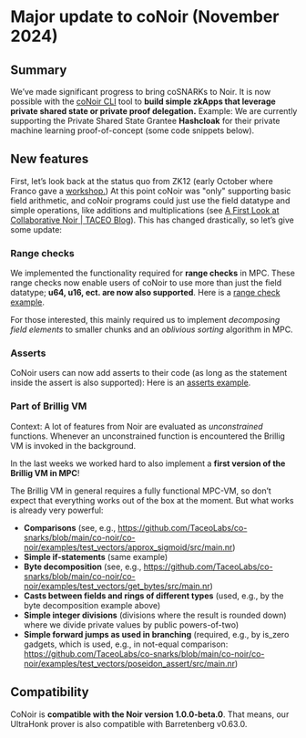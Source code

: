 # Major update to coNoir (November 2024)

## Summary

We’ve made significant progress to bring coSNARKs to Noir. It is now possible with the [coNoir CLI](../co-noir/cli.md) tool to **build simple zkApps that leverage private shared state or private proof delegation.**
Example: We are currently supporting the Private Shared State Grantee **Hashcloak** for their private machine learning proof-of-concept (some code snippets below).

## New features

First, let’s look back at the status quo from ZK12 (early October where Franco gave a [workshop.](https://www.youtube.com/watch?v=w2HJxrDE01k)) At this point coNoir was "only" supporting basic field arithmetic, and coNoir programs could just use the field datatype and simple operations, like additions and multiplications (see [A First Look at Collaborative Noir | TACEO Blog](https://blog.taceo.io/co-noir-intro/)). This has changed drastically, so let’s give some update:

### Range checks

We implemented the functionality required for **range checks** in MPC. These range checks now enable users of coNoir to use more than just the field datatype; **u64, u16, ect. are now also supported**.
Here is a [range check example](https://github.com/TaceoLabs/co-snarks/blob/main/co-noir/co-noir/examples/test_vectors/mul3u64/src/main.nr).

For those interested, this mainly required us to implement _decomposing field elements_ to smaller chunks and an _oblivious sorting_ algorithm in MPC.

### Asserts

CoNoir users can now add asserts to their code (as long as the statement inside the assert is also supported):
Here is an [asserts example](https://github.com/TaceoLabs/co-snarks/blob/main/co-noir/co-noir/examples/test_vectors/add3_assert/src/main.nr).

### Part of Brillig VM

Context: A lot of features from Noir are evaluated as _unconstrained_ functions. Whenever an unconstrained function is encountered the Brillig VM is invoked in the background.

In the last weeks we worked hard to also implement a **first version of the Brillig VM in MPC**!

The Brillig VM in general requires a fully functional MPC-VM, so don’t expect that everything works out of the box at the moment. But what works is already very powerful:

- **Comparisons** (see, e.g., https://github.com/TaceoLabs/co-snarks/blob/main/co-noir/co-noir/examples/test_vectors/approx_sigmoid/src/main.nr)
- **Simple if-statements** (same example)
- **Byte decomposition** (see, e.g., https://github.com/TaceoLabs/co-snarks/blob/main/co-noir/co-noir/examples/test_vectors/get_bytes/src/main.nr)
- **Casts between fields and rings of different types** (used, e.g., by the byte decomposition example above)
- **Simple integer divisions** (divisions where the result is rounded down) where we divide private values by public powers-of-two)
- **Simple forward jumps as used in branching** (required, e.g., by is_zero gadgets, which is used, e.g., in not-equal comparison: https://github.com/TaceoLabs/co-snarks/blob/main/co-noir/co-noir/examples/test_vectors/poseidon_assert/src/main.nr)

## Compatibility

CoNoir is **compatible with the Noir version 1.0.0-beta.0**. That means, our UltraHonk prover is also compatible with Barretenberg v0.63.0.
